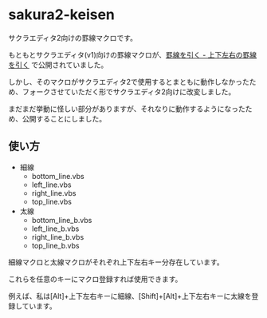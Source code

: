 # sakura2-keisen
サクラエディタ2向けの罫線マクロです。

もともとサクラエディタ(v1)向けの罫線マクロが、[罫線を引く - 上下左右の罫線を引く](http://zenu.xrea.jp/XA5B5A5AFA5E9A5A8A5C7A5A3A5BF2FA5DEA5AFA5ED2FB7D3C0FEA4F2B0FAA4AFX.xhtml)
で公開されていました。

しかし、そのマクロがサクラエディタ2で使用するとまともに動作しなかったため、フォークさせていただく形でサクラエディタ2向けに改変しました。

まだまだ挙動に怪しい部分がありますが、それなりに動作するようになったため、公開することにしました。

## 使い方

* 細線
    * bottom_line.vbs
    * left_line.vbs
    * right_line.vbs
    * top_line.vbs
* 太線
    * bottom_line_b.vbs
    * left_line_b.vbs
    * right_line_b.vbs
    * top_line_b.vbs

細線マクロと太線マクロがそれぞれ上下左右キー分存在しています。

これらを任意のキーにマクロ登録すれば使用できます。

例えば、私は[Alt]+上下左右キーに細線、[Shift]+[Alt]+上下左右キーに太線を登録しています。
